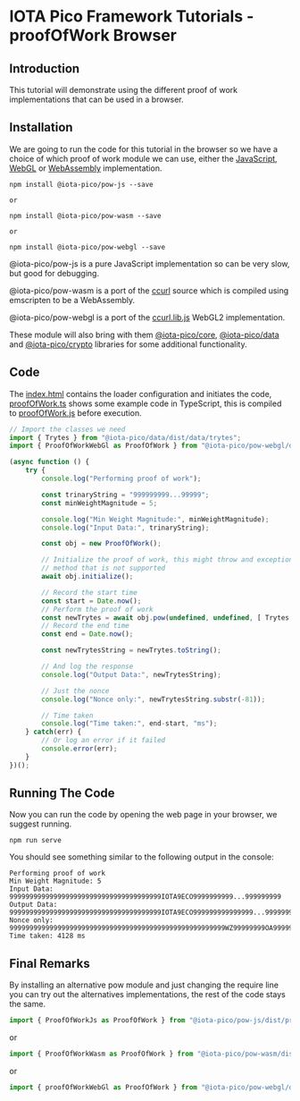 # IOTA Pico Framework Tutorials - proofOfWork Browser

## Introduction

This tutorial will demonstrate using the different proof of work implementations that can be used in a browser.

## Installation

We are going to run the code for this tutorial in the browser so we have a choice of which proof of work module we can use, either the [JavaScript](https://github.com/iotaeco/iota-pico-pow-js), [WebGL](https://github.com/iotaeco/iota-pico-pow-webgl) or [WebAssembly](https://github.com/iotaeco/iota-pico-pow-wasm)  implementation.

```shell
npm install @iota-pico/pow-js --save

or

npm install @iota-pico/pow-wasm --save

or

npm install @iota-pico/pow-webgl --save
```

@iota-pico/pow-js is a pure JavaScript implementation so can be very slow, but good for debugging.

@iota-pico/pow-wasm is a port of the [ccurl](https://github.com/iotaledger/ccurl/) source which is compiled using emscripten to be a WebAssembly.

@iota-pico/pow-webgl is a port of the [ccurl.lib.js](https://github.com/iotaledger/curl.lib.js) WebGL2 implementation.

These module will also bring with them [@iota-pico/core](https://github.com/iotaeco/iota-pico-core), [@iota-pico/data](https://github.com/iotaeco/iota-pico-data) and [@iota-pico/crypto](https://github.com/iotaeco/iota-pico-crypto) libraries for some additional functionality.

## Code

The [index.html](./index.html) contains the loader configuration and initiates the code, [proofOfWork.ts](./proofOfWork.ts) shows some example code in TypeScript, this is compiled to [proofOfWork.js](./proofOfWork.js) before execution.

```typescript
// Import the classes we need
import { Trytes } from "@iota-pico/data/dist/data/trytes";
import { ProofOfWorkWebGl as ProofOfWork } from "@iota-pico/pow-webgl/dist/proofOfWorkWebGl";

(async function () {
    try {
        console.log("Performing proof of work");

        const trinaryString = "999999999...99999";
        const minWeightMagnitude = 5;

        console.log("Min Weight Magnitude:", minWeightMagnitude);
        console.log("Input Data:", trinaryString);

        const obj = new ProofOfWork();

        // Initialize the proof of work, this might throw and exception if it is using a 
        // method that is not supported
        await obj.initialize();

        // Record the start time
        const start = Date.now();
        // Perform the proof of work
        const newTrytes = await obj.pow(undefined, undefined, [ Trytes.fromString(trinaryString) ], minWeightMagnitude);
        // Record the end time
        const end = Date.now();

        const newTrytesString = newTrytes.toString();

        // And log the response
        console.log("Output Data:", newTrytesString);

        // Just the nonce
        console.log("Nonce only:", newTrytesString.substr(-81));

        // Time taken
        console.log("Time taken:", end-start, "ms");
    } catch(err) {
        // Or log an error if it failed
        console.error(err);
    }
})();

```

## Running The Code

Now you can run the code by opening the web page in your browser, we suggest running.

```shell
npm run serve
```
You should see something similar to the following output in the console:

```
Performing proof of work
Min Weight Magnitude: 5
Input Data: 99999999999999999999999999999999999999IOTA9ECO9999999999...999999999
Output Data: 99999999999999999999999999999999999999IOTA9ECO999999999999999...999999999999999999999999999999999999999999999999999999999999WZ99999999OA999999999999999
Nonce only: 999999999999999999999999999999999999999999999999999999WZ99999999OA999999999999999
Time taken: 4128 ms
```

## Final Remarks

By installing an alternative pow module and just changing the require line you can try out the alternatives implementations, the rest of the code stays the same.

```typescript
import { ProofOfWorkJs as ProofOfWork } from "@iota-pico/pow-js/dist/proofOfWorkJs";
```
or
```typescript
import { ProofOfWorkWasm as ProofOfWork } from "@iota-pico/pow-wasm/dist/proofOfWorkWasm";
```
or
```typescript
import { proofOfWorkWebGl as ProofOfWork } from "@iota-pico/pow-webgl/dist/proofOfWorkWebGl";
```

